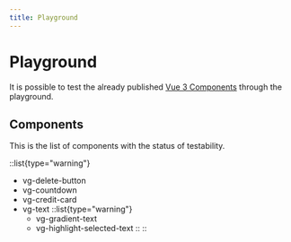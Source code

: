 ```yaml
---
title: Playground
---
```


# Playground

It is possible to test the already published [Vue 3 Components](/vue-components/about) through the playground.

## Components

This is the list of components with the status of testability.

::list{type="warning"}
- vg-delete-button
- vg-countdown
- vg-credit-card
- vg-text
  ::list{type="warning"}
    - vg-gradient-text
    - vg-highlight-selected-text
  ::
::
